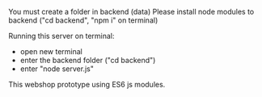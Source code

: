 You must create a folder in backend (data)
Please install node modules to backend ("cd backend", "npm i" on terminal)

Running this server on terminal:

 - open new terminal
 - enter the backend folder ("cd backend")
 - enter "node server.js"

 This webshop prototype using ES6 js modules. 